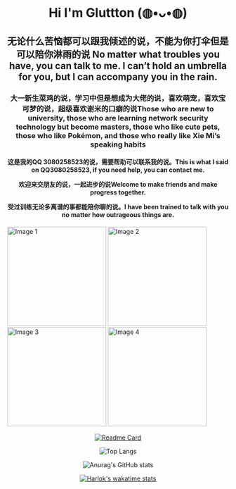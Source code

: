 
<h1 align="center">Hi  I'm Gluttton (◍•ᴗ•◍)</h1>
<h2 align="center">无论什么苦恼都可以跟我倾述的说，不能为你打伞但是可以陪你淋雨的说 No matter what troubles you have, you can talk to me. I can’t hold an umbrella for you, but I can accompany you in the rain.</h2>
<h3 align="center">大一新生菜鸡的说，学习中但是想成为大佬的说，喜欢萌宠，喜欢宝可梦的说，超级喜欢谢米的口癖的说Those who are new to university, those who are learning network security technology but become masters, those who like cute pets, those who like Pokémon, and those who really like Xie Mi’s speaking habits</h3>
<h4 align="center">
这是我的QQ 3080258523的说，需要帮助可以联系我的说。This is what I said on QQ3080258523, if you need help, you can contact me.  
  
欢迎来交朋友的说，一起进步的说Welcome to make friends and make progress together.

受过训练无论多离谱的事都能陪你聊的说。I have been trained to talk with you no matter how outrageous things are.

</h4>


<div>
  <img src="https://github.com/KayCHENvip/KayCHENvip/assets/128878325/67baa91a-0302-4246-85ae-a3955790e2cf" alt="Image 1" style="width: 225px; height: 225px;">
  <img src="https://github.com/KayCHENvip/KayCHENvip/assets/128878325/c9a38769-4555-49c2-a89a-08add65d4401" alt="Image 2" style="width: 225px; height: 225px;">
  <img src="https://github.com/KayCHENvip/KayCHENvip/assets/128878325/35be0c28-f447-47a4-9a2f-1ecd4239e191" alt="Image 3" style="width: 225px; height: 225px;">
  <img src="https://github.com/KayCHENvip/KayCHENvip/assets/128878325/b423b11f-a985-456f-a2ec-62680de5c407" alt="Image 4" style="width: 225px; height: 225px;">
</div>









<p align="center">
    <a href="https://github.com/KayCHENvip/vulnerability-poc">
        <img src="https://github-readme-stats.vercel.app/api/pin/?username=KayCHENvip&repo=vulnerability-poc" alt="Readme Card">
    </a>
</p>

<p align="center">
    <img src="https://github-readme-stats.vercel.app/api/top-langs/?username=KayCHENvip&layout=compact" alt="Top Langs">
</p>

<p align="center">
    <img src="https://github-readme-stats.vercel.app/api?username=KayCHENvip&show_icons=true&theme=synthwave" alt="Anurag's GitHub stats">
</p>

<p align="center">
    <a href="https://wakatime.com/@KayCHENvip">
        <img src="https://github-readme-stats.vercel.app/api/wakatime?username=KayCHENvip&layout=compact" alt="Harlok's wakatime stats">
    </a>
</p>


